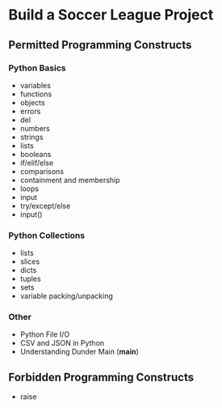 Build a Soccer League Project
=============================

Permitted Programming Constructs
--------------------------------
### Python Basics ###
- variables
- functions
- objects
- errors
- del
- numbers
- strings
- lists
- booleans
- if/elif/else
- comparisons
- containment and membership
- loops
- input
- try/except/else
- input()

### Python Collections ###
- lists
- slices
- dicts
- tuples
- sets
- variable packing/unpacking

### Other ###
- Python File I/O
- CSV and JSON in Python
- Understanding Dunder Main (__main__)

Forbidden Programming Constructs
--------------------------------
- raise
